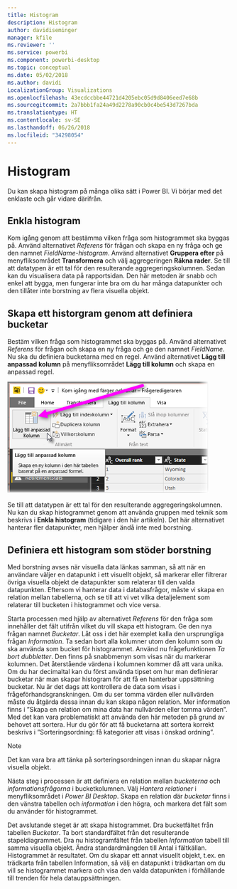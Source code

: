 ```yaml
---
title: Histogram
description: Histogram
author: davidiseminger
manager: kfile
ms.reviewer: ''
ms.service: powerbi
ms.component: powerbi-desktop
ms.topic: conceptual
ms.date: 05/02/2018
ms.author: davidi
LocalizationGroup: Visualizations
ms.openlocfilehash: 43ecdccbbe44721d4205ebc05d9d8406eed7e68b
ms.sourcegitcommit: 2a7bbb1fa24a49d2278a90cb0c4be543d7267bda
ms.translationtype: HT
ms.contentlocale: sv-SE
ms.lasthandoff: 06/26/2018
ms.locfileid: "34298054"
---
```

# <a name="histograms"></a>Histogram
Du kan skapa histogram på många olika sätt i Power BI. Vi börjar med det enklaste och går vidare därifrån.

## <a name="simple-histograms"></a>Enkla histogram
Kom igång genom att bestämma vilken fråga som histogrammet ska byggas på.  Använd alternativet *Referens* för frågan och skapa en ny fråga och ge den namnet *FieldName-histogram*. Använd alternativet **Gruppera efter** på menyfliksområdet **Transformera** och välj aggregeringen **Räkna rader**. Se till att datatypen är ett tal för den resulterande aggregeringskolumnen. Sedan kan du visualisera data på rapportsidan. Den här metoden är snabb och enkel att bygga, men fungerar inte bra om du har många datapunkter och den tillåter inte borstning av flera visuella objekt.

## <a name="defining-buckets-to-build-a-histogram"></a>Skapa ett historgram genom att definiera bucketar
Bestäm vilken fråga som histogrammet ska byggas på. Använd alternativet *Referens* för frågan och skapa en ny fråga och ge den namnet *FieldName*.  Nu ska du definiera bucketarna med en regel. Använd alternativet **Lägg till anpassad kolumn** på menyfliksområdet **Lägg till kolumn** och skapa en anpassad regel.

![](media/service-histograms/powerbi-service-histograms_1.png)

Se till att datatypen är ett tal för den resulterande aggregeringskolumnen. Nu kan du skap histogrammet genom att använda gruppen med teknik som beskrivs i **Enkla histogram** (tidigare i den här artikeln). Det här alternativet hanterar fler datapunkter, men hjälper ändå inte med borstning.

## <a name="defining-a-histogram-that-supports-brushing"></a>Definiera ett histogram som stöder borstning
Med borstning avses när visuella data länkas samman, så att när en användare väljer en datapunkt i ett visuellt objekt, så markerar eller filtrerar övriga visuella objekt de datapunkter som relaterar till den valda datapunkten.  Eftersom vi hanterar data i databasfrågor, måste vi skapa en relation mellan tabellerna, och se till att vi vet vilka detaljelement som relaterar till bucketen i histogrammet och vice versa.

Starta processen med hjälp av alternativet *Referens* för den fråga som innehåller det fält utifrån vilket du vill skapa ett histogram.  Ge den nya frågan namnet *Bucketar*.  Låt oss i det här exemplet kalla den ursprungliga frågan *Information*.  Ta sedan bort alla kolumner utom den kolumn som du ska använda som bucket för histogrammet.  Använd nu frågefunktionen *Ta bort dubbletter*. Den finns på snabbmenyn som visas när du markerar kolumnen. Det återstående värdena i kolumnen kommer då att vara unika. Om du har decimaltal kan du först använda tipset om hur man definierar bucketar när man skapar histogram för att få en hanterbar uppsättning bucketar.  Nu är det dags att kontrollera de data som visas i frågeförhandsgranskningen. Om du ser tomma värden eller nullvärden måste du åtgärda dessa innan du kan skapa någon relation. Mer information finns i ”Skapa en relation om mina data har nullvärden eller tomma värden”. Med det kan vara problematiskt att använda den här metoden på grund av behovet att sortera. Hur du gör för att få bucketarna att sortera korrekt beskrivs i ”Sorteringsordning: få kategorier att visas i önskad ordning”. 

> [!NOTE]
> Det kan vara bra att tänka på sorteringsordningen innan du skapar några visuella objekt.   
> 
> 

Nästa steg i processen är att definiera en relation mellan *bucketerna* och *informationsfrågorna* i bucketkolumnen.  Välj *Hantera relationer* i menyfliksområdet i *Power BI Desktop*.  Skapa en relation där *bucketar* finns i den vänstra tabellen och *information* i den högra, och markera det fält som du använder för histogrammet. 

Det avslutande steget är att skapa histogrammet. Dra bucketfältet från tabellen *Bucketar*. Ta bort standardfältet från det resulterande stapeldiagrammet.  Dra nu histogramfältet från tabellen *Information* tabell till samma visuella objekt. Ändra standardmängden till Antal i fältkällan. Histogrammet är resultatet. Om du skapar ett annat visuellt objekt, t.ex. en trädkarta från tabellen Information, så välj en datapunkt i trädkartan om du vill se histogrammet markera och visa den valda datapunkten i förhållande till trenden för hela datauppsättningen.

